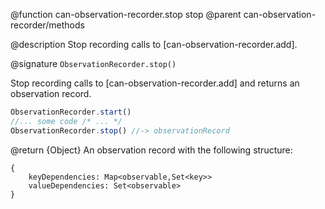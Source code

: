 @function can-observation-recorder.stop stop
@parent can-observation-recorder/methods

@description Stop recording calls to [can-observation-recorder.add].

@signature `ObservationRecorder.stop()`

Stop recording calls to [can-observation-recorder.add] and returns an
observation record.

```javascript
ObservationRecorder.start()
//... some code /* ... */
ObservationRecorder.stop() //-> observationRecord
```

@return {Object} An observation record with the following structure:

  ```
  {
      keyDependencies: Map<observable,Set<key>>
      valueDependencies: Set<observable>
  }
  ```
